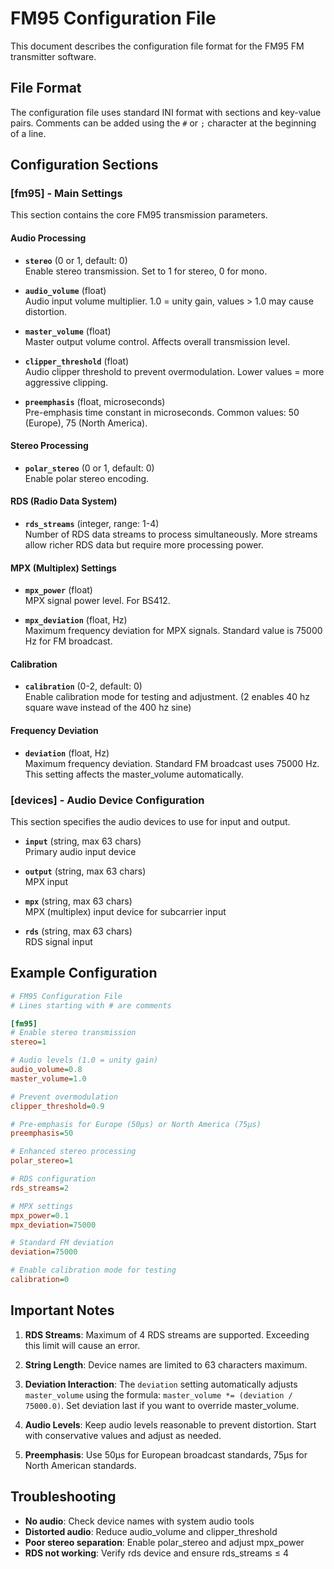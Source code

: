 # FM95 Configuration File

This document describes the configuration file format for the FM95 FM transmitter software.

## File Format

The configuration file uses standard INI format with sections and key-value pairs. Comments can be added using the `#` or `;` character at the beginning of a line.

## Configuration Sections

### [fm95] - Main Settings

This section contains the core FM95 transmission parameters.

#### Audio Processing

- **`stereo`** (0 or 1, default: 0)  
  Enable stereo transmission. Set to 1 for stereo, 0 for mono.

- **`audio_volume`** (float)  
  Audio input volume multiplier. 1.0 = unity gain, values > 1.0 may cause distortion.

- **`master_volume`** (float)  
  Master output volume control. Affects overall transmission level.

- **`clipper_threshold`** (float)  
  Audio clipper threshold to prevent overmodulation. Lower values = more aggressive clipping.

- **`preemphasis`** (float, microseconds)  
  Pre-emphasis time constant in microseconds. Common values: 50 (Europe), 75 (North America).

#### Stereo Processing

- **`polar_stereo`** (0 or 1, default: 0)  
  Enable polar stereo encoding.

#### RDS (Radio Data System)

- **`rds_streams`** (integer, range: 1-4)  
  Number of RDS data streams to process simultaneously. More streams allow richer RDS data but require more processing power.

#### MPX (Multiplex) Settings

- **`mpx_power`** (float)  
  MPX signal power level. For BS412.

- **`mpx_deviation`** (float, Hz)  
  Maximum frequency deviation for MPX signals. Standard value is 75000 Hz for FM broadcast.

#### Calibration

- **`calibration`** (0-2, default: 0)  
  Enable calibration mode for testing and adjustment. (2 enables 40 hz square wave instead of the 400 hz sine)

#### Frequency Deviation

- **`deviation`** (float, Hz)  
  Maximum frequency deviation. Standard FM broadcast uses 75000 Hz. This setting affects the master_volume automatically.

### [devices] - Audio Device Configuration

This section specifies the audio devices to use for input and output.

- **`input`** (string, max 63 chars)  
  Primary audio input device

- **`output`** (string, max 63 chars)  
  MPX input

- **`mpx`** (string, max 63 chars)  
  MPX (multiplex) input device for subcarrier input

- **`rds`** (string, max 63 chars)  
  RDS signal input

## Example Configuration

```ini
# FM95 Configuration File
# Lines starting with # are comments

[fm95]
# Enable stereo transmission
stereo=1

# Audio levels (1.0 = unity gain)
audio_volume=0.8
master_volume=1.0

# Prevent overmodulation
clipper_threshold=0.9

# Pre-emphasis for Europe (50µs) or North America (75µs)
preemphasis=50

# Enhanced stereo processing
polar_stereo=1

# RDS configuration
rds_streams=2

# MPX settings
mpx_power=0.1
mpx_deviation=75000

# Standard FM deviation
deviation=75000

# Enable calibration mode for testing
calibration=0

```

## Important Notes

1. **RDS Streams**: Maximum of 4 RDS streams are supported. Exceeding this limit will cause an error.

2. **String Length**: Device names are limited to 63 characters maximum.

3. **Deviation Interaction**: The `deviation` setting automatically adjusts `master_volume` using the formula: `master_volume *= (deviation / 75000.0)`. Set deviation last if you want to override master_volume.

4. **Audio Levels**: Keep audio levels reasonable to prevent distortion. Start with conservative values and adjust as needed.

5. **Preemphasis**: Use 50µs for European broadcast standards, 75µs for North American standards.

## Troubleshooting

- **No audio**: Check device names with system audio tools
- **Distorted audio**: Reduce audio_volume and clipper_threshold
- **Poor stereo separation**: Enable polar_stereo and adjust mpx_power
- **RDS not working**: Verify rds device and ensure rds_streams ≤ 4
